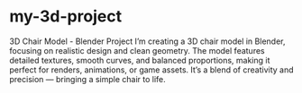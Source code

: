 # my-3d-project
 3D Chair Model - Blender Project I’m creating a 3D chair model in Blender, focusing on realistic design and clean geometry. The model features detailed textures, smooth curves, and balanced proportions, making it perfect for renders, animations, or game assets. It’s a blend of creativity and precision — bringing a simple chair to life.
